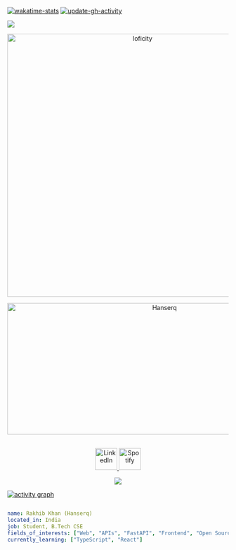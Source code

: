 
[![wakatime-stats](https://github.com/Hanserq/Hanserq/actions/workflows/wakatime-stats.yml/badge.svg)](https://github.com/Hanserq/Hanserq/actions/workflows/wakatime-stats.yml)
[![update-gh-activity](https://github.com/Hanserq/Hanserq/actions/workflows/update-gh-activity.yml/badge.svg)](https://github.com/Hanserq/Hanserq/actions/workflows/update-gh-activity.yml)

![](https://visitor-badge.laobi.icu/badge?page_id=Hanserq.Hanserq)

<p align="center">
  <img alt="loficity" width="600px" src="https://github.com/HyunCafe/HyunCafe/raw/main/assests/loficity.gif" />
</p>

<p align="center">
  <img src="https://socialify.git.ci/Hanserq/Hanserq/image?font=Source%20Code%20Pro&forks=1&issues=1&language=1&name=1&owner=1&pattern=Plus&pulls=1&stargazers=1&theme=Dark" alt="Hanserq" width="700" height="300" />
</p>

<p align="center">
<br/>
<a href="https://www.linkedin.com/in/rakhib-khan-b6ab06325/">
  <img alt="LinkedIn" width="50px" src="https://user-images.githubusercontent.com/43545812/144035037-0f415fc7-9f96-4517-a370-ccc6e78a714b.png" />
</a>
<a href="https://open.spotify.com/user/86m12v5228197e453dcvh8wte">
  <img alt="Spotify" width="50px" src="https://user-images.githubusercontent.com/43545812/144035120-1ad5169b-91c7-4078-bef9-6a82c733f373.png" />
</a>
<br>
</p>

<p align="center">
  <img src="https://github-profile-trophy.vercel.app/?username=Hanserq&theme=onedark&column=-1" />
</p>

<!--START_SECTION:activity-->
<!--END_SECTION:activity-->

[![activity graph](https://github-readme-activity-graph.vercel.app/graph?username=Hanserq&theme=github-dark-dimmed&custom_title=Hanserq%20Activity%20Graph&hide_border=true)](https://github.com/ashutosh00710/github-readme-activity-graph)

```yaml

name: Rakhib Khan (Hanserq)
located_in: India
job: Student, B.Tech CSE
fields_of_interests: ["Web", "APIs", "FastAPI", "Frontend", "Open Source"]
currently_learning: ["TypeScript", "React"]

```
